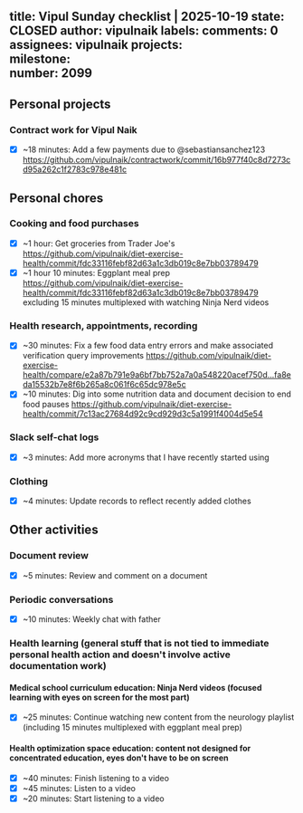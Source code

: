 title:	Vipul Sunday checklist | 2025-10-19
state:	CLOSED
author:	vipulnaik
labels:	
comments:	0
assignees:	vipulnaik
projects:	
milestone:	
number:	2099
--
## Personal projects

### Contract work for Vipul Naik

- [x] ~18 minutes: Add a few payments due to @sebastiansanchez123 https://github.com/vipulnaik/contractwork/commit/16b977f40c8d7273cd95a262c1f2783c978e481c

## Personal chores

### Cooking and food purchases

- [x] ~1 hour: Get groceries from Trader Joe's https://github.com/vipulnaik/diet-exercise-health/commit/fdc33116febf82d63a1c3db019c8e7bb03789479
- [x] ~1 hour 10 minutes: Eggplant meal prep https://github.com/vipulnaik/diet-exercise-health/commit/fdc33116febf82d63a1c3db019c8e7bb03789479 excluding 15 minutes multiplexed with watching Ninja Nerd videos

### Health research, appointments, recording

- [x] ~30 minutes: Fix a few food data entry errors and make associated verification query improvements https://github.com/vipulnaik/diet-exercise-health/compare/e2a87b791e9a6bf7bb752a7a0a548220acef750d...fa8eda15532b7e8f6b265a8c061f6c65dc978e5c
- [x] ~10 minutes: Dig into some nutrition data and document decision to end food pauses https://github.com/vipulnaik/diet-exercise-health/commit/7c13ac27684d92c9cd929d3c5a1991f4004d5e54

### Slack self-chat logs

- [x] ~3 minutes: Add more acronyms that I have recently started using

### Clothing

- [x] ~4 minutes: Update records to reflect recently added clothes

## Other activities

### Document review

- [x] ~5 minutes: Review and comment on a document

### Periodic conversations

- [x] ~10 minutes: Weekly chat with father

### Health learning (general stuff that is not tied to immediate personal health action and doesn't involve active documentation work)

#### Medical school curriculum education: Ninja Nerd videos (focused learning with eyes on screen for the most part)

- [x] ~25 minutes: Continue watching new content from the neurology playlist (including 15 minutes multiplexed with eggplant meal prep)

#### Health optimization space education: content not designed for concentrated education, eyes don't have to be on screen

- [x] ~40 minutes: Finish listening to a video
- [x] ~45 minutes: Listen to a video
- [x] ~20 minutes: Start listening to a video
